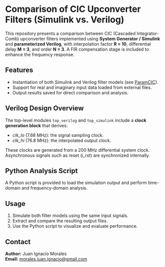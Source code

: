 # Comparison of CIC Upconverter Filters (Simulink vs. Verilog)

This repository presents a comparison between CIC (Cascaded Integrator-Comb) upconverter filters implemented using **System Generator / Simulink** and **parameterized Verilog**, with interpolation factor **R = 10**, differential delay **M = 3**, and order **N = 3**. A FIR compensation stage is included to enhance the frequency response.

## Features

- Instantiation of both Simulink and Verilog filter models (see [ParamCIC](https://github.com/N4ch0M/ParamCIC)).
- Support for real and imaginary input data loaded from external files.
- Output results saved for direct comparison and analysis.

## Verilog Design Overview

The top-level modules `top_verilog` and `top_simulink` include a **clock generation block** that derives:
- *clk_lo* (7.68 MHz): the signal sampling clock.
- *clk_hi* (76.8 MHz): the interpolated output clock.  

These clocks are generated from a 200 MHz differential system clock. 
Asynchronous signals such as reset (*i_rst*) are synchronized internally.

## Python Analysis Script

A Python script is provided to load the simulation output and perform time-domain and frequency-domain analysis.

## Usage

1. Simulate both filter models using the same input signals.
2. Extract and compare the resulting output files.
3. Use the Python script to visualize and evaluate performance.

## Contact

**Author:** Juan Ignacio Morales  
**Email:** morales.juan.ignacio@gmail.com
